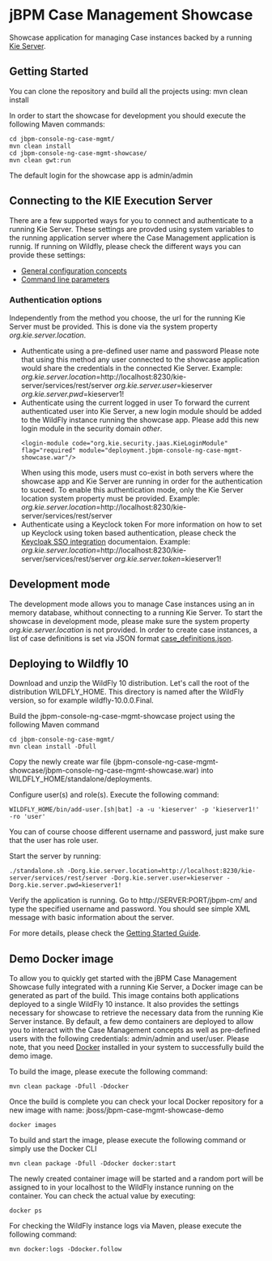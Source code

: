 # jBPM Case Management Showcase

Showcase application for managing Case instances backed by a running [Kie Server](https://docs.jboss.org/drools/release/6.5.0.Final/drools-docs/html_single/index.html#d0e24201).

## Getting Started

You can clone the repository and build all the projects using: mvn clean install

In order to start the showcase for development you should execute the following Maven commands:
```
cd jbpm-console-ng-case-mgmt/
mvn clean install
cd jbpm-console-ng-case-mgmt-showcase/
mvn clean gwt:run
```
The default login for the showcase app is admin/admin

## Connecting to the KIE Execution Server

There are a few supported ways for you to connect and authenticate to a running Kie Server.
These settings are provded using system variables to the running application server where the Case Management application is runnig.
If running on Wildfly, please check the different ways you can provide these settings:
- [General configuration concepts](https://docs.jboss.org/author/display/WFLY10/General+configuration+concepts)
- [Command line parameters](https://docs.jboss.org/author/display/WFLY10/Command+line+parameters)

### Authentication options

Independently from the method you choose, the url for the running Kie Server must be provided. This is done via the system property *org.kie.server.location*.

- Authenticate using a pre-defined user name and password
  Please note that using this method any user connected to the showcase application would share the credentials in the connected Kie Server.
  Example:
  *org.kie.server.location*=http://localhost:8230/kie-server/services/rest/server
  *org.kie.server.user*=kieserver
  *org.kie.server.pwd*=kieserver1!
- Authenticate using the current logged in user
  To forward the current authenticated user into Kie Server, a new login module should be added to the WildFly instance running the showcase app.
  Please add this new login module in the security domain *other*.
  ```
  <login-module code="org.kie.security.jaas.KieLoginModule" flag="required" module="deployment.jbpm-console-ng-case-mgmt-showcase.war"/>
  ```
  When using this mode, users must co-exist in both servers where the showcase app and Kie Server are running in order for the authentication to suceed.
  To enable this authentication mode, only the Kie Server location system property must be provided.
  Example:
  *org.kie.server.location*=http://localhost:8230/kie-server/services/rest/server
- Authenticate using a Keyclock token
  For more information on how to set up Keyclock using token based authentication, please check the [Keycloak SSO integration](https://docs.jboss.org/drools/release/6.5.0.Final/drools-docs/html_single/index.html#kie.KeycloakSSOIntegration) documentaion.
  Example:
  *org.kie.server.location*=http://localhost:8230/kie-server/services/rest/server
  *org.kie.server.token*=kieserver1!

## Development mode

The development mode allows you to manage Case instances using an in memory database, whithout connecting to a running Kie Server.
To start the showcase in development mode, please make sure the system property *org.kie.server.location* is not provided.
In order to create case instances, a list of case definitions is set via JSON format [case_definitions.json](./src/main/resources/case_definitions.json).

## Deploying to Wildfly 10

Download and unzip the WildFly 10 distribution. Let's call the root of the distribution WILDFLY_HOME. This directory is named after the WildFly version, so for example wildfly-10.0.0.Final.

Build the jbpm-console-ng-case-mgmt-showcase project using the following Maven command
```
cd jbpm-console-ng-case-mgmt/
mvn clean install -Dfull
```
Copy the newly create war file (jbpm-console-ng-case-mgmt-showcase/jbpm-console-ng-case-mgmt-showcase.war) into WILDFLY_HOME/standalone/deployments.

Configure user(s) and role(s). Execute the following command:
```
WILDFLY_HOME/bin/add-user.[sh|bat] -a -u 'kieserver' -p 'kieserver1!' -ro 'user'
```
You can of course choose different username and password, just make sure that the user has role user.

Start the server by running:
```
./standalone.sh -Dorg.kie.server.location=http://localhost:8230/kie-server/services/rest/server -Dorg.kie.server.user=kieserver -Dorg.kie.server.pwd=kieserver1!
```

Verify the application is running. Go to http://SERVER:PORT/jbpm-cm/ and type the specified username and password. You should see simple XML message with basic information about the server.

For more details, please check the [Getting Started Guide](https://docs.jboss.org/author/display/WFLY10/Getting+Started+Guide).

## Demo Docker image

To allow you to quickly get started with the jBPM Case Management Showcase fully integrated with a running Kie Server, a Docker image can be generated as part of the build.
This image contains both applications deployed to a single WildFly 10 instance. It also provides the settings necessary for showcase to retrieve the necessary data from the running Kie Server instance.
By default, a few demo containers are deployed to allow you to interact with the Case Management concepts as well as pre-defined users with the following credentials: admin/admin and user/user. 
Please note, that you need [Docker](https://www.docker.io/) installed in your system to successfully build the demo image.

To build the image, please execute the following command:
```
mvn clean package -Dfull -Ddocker
```
Once the build is complete you can check your local Docker repository for a new image with name: jboss/jbpm-case-mgmt-showcase-demo
```
docker images
```

To build and start the image, please execute the following command or simply use the Docker CLI
```
mvn clean package -Dfull -Ddocker docker:start
```
The newly created container image will be started and a random port will be assigned to in your localhost to the WildFly instance running on the container.
You can check the actual value by executing:
```
docker ps
```

For checking the WildFly instance logs via Maven, please execute the following command:  
```
mvn docker:logs -Ddocker.follow
```